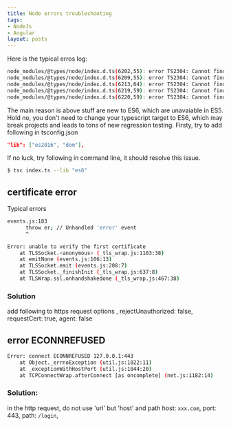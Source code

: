 ```yaml
---
title: Node errors troubleshooting
tags:
- NodeJs
- Angular
layout: posts
---
```



Here is the typical erros log:

```bash
node_modules/@types/node/index.d.ts(6202,55): error TS2304: Cannot find name 'Map'.
node_modules/@types/node/index.d.ts(6209,55): error TS2304: Cannot find name 'Set'.
node_modules/@types/node/index.d.ts(6213,64): error TS2304: Cannot find name 'Symbol'.
node_modules/@types/node/index.d.ts(6219,59): error TS2304: Cannot find name 'WeakMap'.
node_modules/@types/node/index.d.ts(6220,59): error TS2304: Cannot find name 'WeakSet'.
```
The main reason is above stuff are new to ES6, which are unavaiable in ES5. Hold no, you don't need to change your typescript target to ES6, which may break projects and leads to tons of new regression testing.
Firsty, try to add following in tsconfig.json
```json
"lib": ["es2016", "dom"],
```
If no luck, try following in command line, it should resolve this issue.
```bash
$ tsc index.ts --lib "es6"
```



## certificate error

Typical errors
```bash
events.js:183
      throw er; // Unhandled 'error' event
      ^

Error: unable to verify the first certificate
    at TLSSocket.<anonymous> (_tls_wrap.js:1103:38)
    at emitNone (events.js:106:13)
    at TLSSocket.emit (events.js:208:7)
    at TLSSocket._finishInit (_tls_wrap.js:637:8)
    at TLSWrap.ssl.onhandshakedone (_tls_wrap.js:467:38)
```
### Solution

add following to https request options
 ,
      rejectUnauthorized: false,
        requestCert: true,
        agent: false

## error ECONNREFUSED
```bash
Error: connect ECONNREFUSED 127.0.0.1:443
    at Object._errnoException (util.js:1022:11)
    at _exceptionWithHostPort (util.js:1044:20)
    at TCPConnectWrap.afterConnect [as oncomplete] (net.js:1182:14)
```
### Solution:
in the http request, do not use 'url' but 'host' and path
host: `xxx.com`,
    port: 443,
    path: `/login`,
